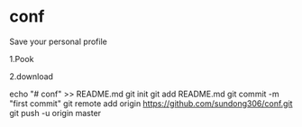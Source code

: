 # conf
Save your personal profile


1.Pook  

2.download


echo "# conf" >> README.md
git init
git add README.md
git commit -m "first commit"
git remote add origin https://github.com/sundong306/conf.git
git push -u origin master
